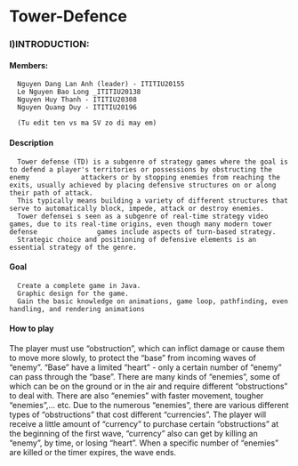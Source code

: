 # Tower-Defence
### I)INTRODUCTION:
#### Members:

      Nguyen Dang Lan Anh (leader) - ITITIU20155
      Le Nguyen Bao Long _ITITIU20138
      Nguyen Huy Thanh - ITITIU20308
      Nguyen Quang Duy - ITITIU20196
      
      (Tu edit ten vs ma SV zo di may em)
#### Description
      
      Tower defense (TD) is a subgenre of strategy games where the goal is to defend a player's territories or possessions by obstructing the enemy             attackers or by stopping enemies from reaching the exits, usually achieved by placing defensive structures on or along their path of attack.
      This typically means building a variety of different structures that serve to automatically block, impede, attack or destroy enemies. 
      Tower defensei s seen as a subgenre of real-time strategy video games, due to its real-time origins, even though many modern tower defense               games include aspects of turn-based strategy. 
      Strategic choice and positioning of defensive elements is an essential strategy of the genre.
#### Goal
  
      Create a complete game in Java.
      Graphic design for the game.
      Gain the basic knowledge on animations, game loop, pathfinding, even handling, and rendering animations
#### How to play


The player must use “obstruction”, which can inflict damage or cause them to move more slowly, to protect the “base” from incoming waves of “enemy”.
“Base” have a limited “heart” - only a certain number of “enemy” can pass through the “base”.
There are many kinds of “enemies”, some of which can be on the ground or in the air and require different “obstructions” to deal with. There are also “enemies” with faster movement, tougher “enemies”,... etc.
Due to the numerous “enemies”, there are various different types of “obstructions” that cost different “currencies”.
The player will receive a little amount of “currency” to purchase certain “obstructions” at the beginning of the first wave, “currency” also can get by killing an “enemy”, by time, or losing “heart”.
When a specific number of “enemies” are killed or the timer expires, the wave ends.

